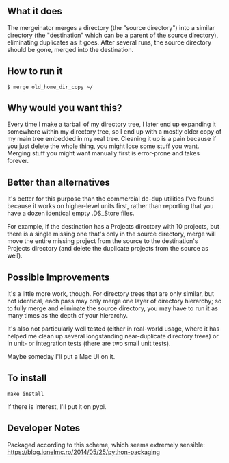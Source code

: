 ## What it does
The mergeinator merges a directory (the "source directory") into a similar directory (the
"destination" which can be a parent of the source directory), eliminating
duplicates as it goes.  After several runs, the source directory should be gone, merged into
the destination.

## How to run it
```
$ merge old_home_dir_copy ~/
```

## Why would you want this?
Every time I make a tarball of my directory tree, I later end up expanding it somewhere
within my directory tree, so I end up with a mostly older copy of my main tree embedded in
my real tree.  Cleaning it up is a pain because if you just delete the whole thing, you
might lose some stuff you want.  Merging stuff you might want manually first is error-prone
and takes forever.

## Better than alternatives
It's better for this purpose than the commercial de-dup utilities I've found because it
works on higher-level units first, rather than reporting that you have a dozen identical
empty .DS_Store files.

For example, if the destination has a Projects directory with 10 projects, but there is a
single missing one that's only in the source directory, merge will move the entire missing
project from the source to the destination's Projects directory (and delete the duplicate
projects from the source as well).

## Possible Improvements
It's a little more work, though.  For directory trees that are only similar, but not
identical, each pass may only merge one layer of directory hierarchy; so to fully merge and
eliminate the source directory, you may have to run it as many times as the depth of your
hierarchy.

It's also not particularly well tested (either in real-world usage, where it has helped me
clean up several longstanding near-duplicate directory trees) or in unit- or integration
tests (there are two small unit tests).

Maybe someday I'll put a Mac UI on it.

## To install
```
make install
```

If there is interest, I'll put it on pypi.

## Developer Notes
Packaged according to this scheme, which seems extremely sensible:
https://blog.ionelmc.ro/2014/05/25/python-packaging
